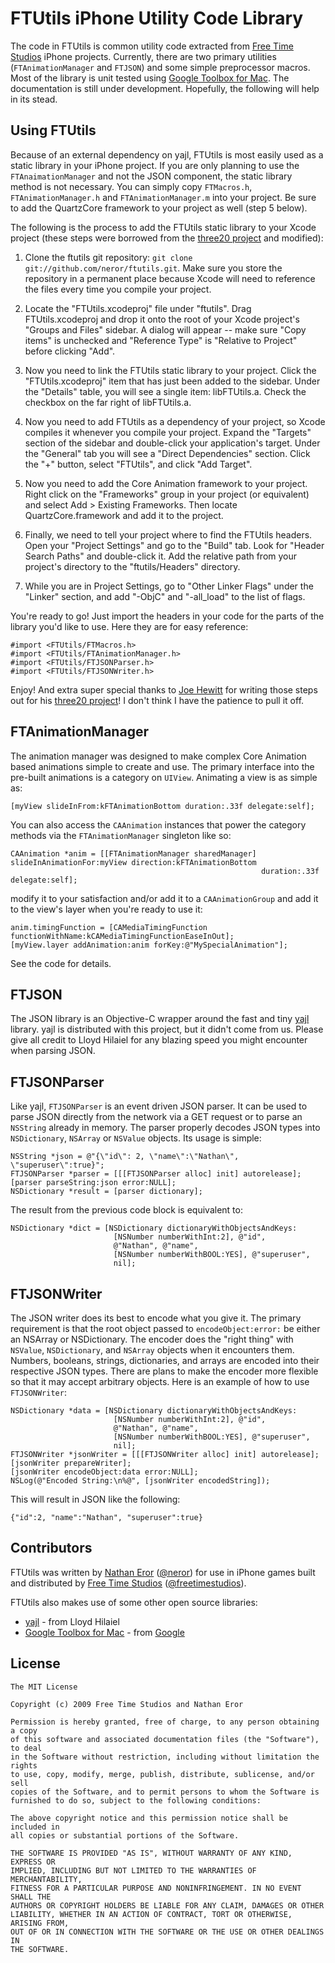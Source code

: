 FTUtils iPhone Utility Code Library
===================================

The code in FTUtils is common utility code extracted from [Free Time Studios](http://www.freetimestudios.com/) iPhone projects. Currently, there are two primary utilities (`FTAnimationManager` and `FTJSON`) and some simple preprocessor macros. Most of the library is unit tested using [Google Toolbox for Mac](http://code.google.com/p/google-toolbox-for-mac/ "google-toolbox-for-mac - Google Code"). The documentation is still under development. Hopefully, the following will help in its stead.

Using FTUtils
-------------

Because of an external dependency on yajl, FTUtils is most easily used as a static library in your iPhone project. If you are only planning to use the `FTAnaimationManager` and not the JSON component, the static library method is not necessary. You can simply copy `FTMacros.h`, `FTAnimationManager.h` and `FTAnimationManager.m` into your project. Be sure to add the QuartzCore framework to your project as well (step 5 below).

The following is the process to add the FTUtils static library to your Xcode project (these steps were borrowed from the [three20 project](http://github.com/joehewitt/three20/tree/master "joehewitt's three20 at master - GitHub") and modified):

 1. Clone the ftutils git repository: `git clone git://github.com/neror/ftutils.git`. Make sure you store the repository in a permanent place because Xcode will need to reference the files every time you compile your project.

 2. Locate the "FTUtils.xcodeproj" file under "ftutils". Drag FTUtils.xcodeproj and drop it onto the root of your Xcode project's "Groups and Files" sidebar. A dialog will appear -- make sure "Copy items" is unchecked and "Reference Type" is "Relative to Project" before clicking "Add".

 3. Now you need to link the FTUtils static library to your project. Click the "FTUtils.xcodeproj" item that has just been added to the sidebar. Under the "Details" table, you will see a single item: libFTUtils.a. Check the checkbox on the far right of libFTUtils.a.

 4. Now you need to add FTUtils as a dependency of your project, so Xcode compiles it whenever you compile your project. Expand the "Targets" section of the sidebar and double-click your application's target. Under the "General" tab you will see a "Direct Dependencies" section. Click the "+" button, select "FTUtils", and click "Add Target".

 5. Now you need to add the Core Animation framework to your project. Right click on the "Frameworks" group in your project (or equivalent) and select Add > Existing Frameworks. Then locate QuartzCore.framework and add it to the project.

 6. Finally, we need to tell your project where to find the FTUtils headers. Open your "Project Settings" and go to the "Build" tab. Look for "Header Search Paths" and double-click it. Add the relative path from your project's directory to the "ftutils/Headers" directory.

 7. While you are in Project Settings, go to "Other Linker Flags" under the "Linker" section, and add "-ObjC" and "-all_load" to the list of flags.

You're ready to go! Just import the headers in your code for the parts of the library you'd like to use. Here they are for easy reference:

    #import <FTUtils/FTMacros.h>
    #import <FTUtils/FTAnimationManager.h>
    #import <FTUtils/FTJSONParser.h>
    #import <FTUtils/FTJSONWriter.h>

Enjoy! And extra super special thanks to [Joe Hewitt](http://www.joehewitt.com/ "Joe Hewitt") for writing those steps out for his [three20 project](http://github.com/joehewitt/three20/tree/master "joehewitt's three20 at master - GitHub")! I don't think I have the patience to pull it off.

FTAnimationManager
------------------

The animation manager was designed to make complex Core Animation based animations simple to create and use. The primary interface into the pre-built animations is a category on `UIView`. Animating a view is as simple as:

    [myView slideInFrom:kFTAnimationBottom duration:.33f delegate:self];
    
You can also access the `CAAnimation` instances that power the category methods via the `FTAnimationManager` singleton like so:

    CAAnimation *anim = [[FTAnimationManager sharedManager] slideInAnimationFor:myView direction:kFTAnimationBottom
                                                            duration:.33f delegate:self];
                                                            
modify it to your satisfaction and/or add it to a `CAAnimationGroup` and add it to the view's layer when you're ready to use it:

    anim.timingFunction = [CAMediaTimingFunction functionWithName:kCAMediaTimingFunctionEaseInOut];
    [myView.layer addAnimation:anim forKey:@"MySpecialAnimation"];
    
See the code for details.

FTJSON
------

The JSON library is an Objective-C wrapper around the fast and tiny [yajl](http://lloyd.github.com/yajl/ "yajl") library. yajl is distributed with this project, but it didn't come from us. Please give all credit to Lloyd Hilaiel for any blazing speed you might encounter when parsing JSON.

FTJSONParser
------------
    
Like yajl, `FTJSONParser` is an event driven JSON parser. It can be used to parse JSON directly from the network via a GET request or to parse an `NSString` already in memory. The parser properly decodes JSON types into `NSDictionary`, `NSArray` or `NSValue` objects. Its usage is simple:

    NSString *json = @"{\"id\": 2, \"name\":\"Nathan\", \"superuser\":true}";
    FTJSONParser *parser = [[[FTJSONParser alloc] init] autorelease];
    [parser parseString:json error:NULL];
    NSDictionary *result = [parser dictionary];
    
The result from the previous code block is equivalent to:
    
    NSDictionary *dict = [NSDictionary dictionaryWithObjectsAndKeys:
                           [NSNumber numberWithInt:2], @"id",
                           @"Nathan", @"name",
                           [NSNumber numberWithBOOL:YES], @"superuser",
                           nil];
    
    
FTJSONWriter
------------

The JSON writer does its best to encode what you give it. The primary requirement is that the root object passed to `encodeObject:error:` be either an NSArray or NSDictionary. The encoder does the "right thing" with `NSValue`, `NSDictionary`, and `NSArray` objects when it encounters them. Numbers, booleans, strings, dictionaries, and arrays are encoded into their respective JSON types. There are plans to make the encoder more flexible so that it may accept arbitrary objects. Here is an example of how to use `FTJSONWriter`:
    
    NSDictionary *data = [NSDictionary dictionaryWithObjectsAndKeys:
                           [NSNumber numberWithInt:2], @"id",
                           @"Nathan", @"name",
                           [NSNumber numberWithBOOL:YES], @"superuser",
                           nil];
    FTJSONWriter *jsonWriter = [[[FTJSONWriter alloc] init] autorelease];
    [jsonWriter prepareWriter];
    [jsonWriter encodeObject:data error:NULL];
    NSLog(@"Encoded String:\n%@", [jsonWriter encodedString]);

This will result in JSON like the following:
    
    {"id":2, "name":"Nathan", "superuser":true}

Contributors
------------

FTUtils was written by [Nathan Eror](http://www.neror.com/ "neror.com") ([@neror](http://twitter.com/neror)) for use in iPhone games built and distributed by [Free Time Studios](http://www.freetimestudios.com/ "Free Time Studios") ([@freetimestudios](http://twitter.com/freetimestudios)).

FTUtils also makes use of some other open source libraries:
  
  * [yajl](http://lloyd.github.com/yajl/ "yajl") - from Lloyd Hilaiel
  * [Google Toolbox for Mac](http://code.google.com/p/google-toolbox-for-mac/) - from [Google
  ](http://www.google.com/)

License
-------
    The MIT License
    
    Copyright (c) 2009 Free Time Studios and Nathan Eror
    
    Permission is hereby granted, free of charge, to any person obtaining a copy
    of this software and associated documentation files (the "Software"), to deal
    in the Software without restriction, including without limitation the rights
    to use, copy, modify, merge, publish, distribute, sublicense, and/or sell
    copies of the Software, and to permit persons to whom the Software is
    furnished to do so, subject to the following conditions:
    
    The above copyright notice and this permission notice shall be included in
    all copies or substantial portions of the Software.
    
    THE SOFTWARE IS PROVIDED "AS IS", WITHOUT WARRANTY OF ANY KIND, EXPRESS OR
    IMPLIED, INCLUDING BUT NOT LIMITED TO THE WARRANTIES OF MERCHANTABILITY,
    FITNESS FOR A PARTICULAR PURPOSE AND NONINFRINGEMENT. IN NO EVENT SHALL THE
    AUTHORS OR COPYRIGHT HOLDERS BE LIABLE FOR ANY CLAIM, DAMAGES OR OTHER
    LIABILITY, WHETHER IN AN ACTION OF CONTRACT, TORT OR OTHERWISE, ARISING FROM,
    OUT OF OR IN CONNECTION WITH THE SOFTWARE OR THE USE OR OTHER DEALINGS IN
    THE SOFTWARE.
     
    